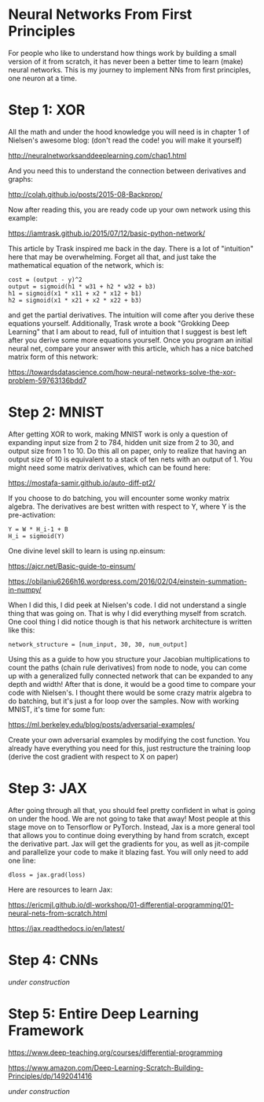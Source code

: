 # Neural Networks From First Principles

For people who like to understand how things work by building a small version of it from scratch, it has never been a better time to learn (make) neural networks. This is my journey to implement NNs from first principles, one neuron at a time. 

# Step 1: XOR
All the math and under the hood knowledge you will need is in chapter 1 of Nielsen's awesome blog: (don't read the code! you will make it yourself)

http://neuralnetworksanddeeplearning.com/chap1.html

And you need this to understand the connection between derivatives and graphs:

http://colah.github.io/posts/2015-08-Backprop/

Now after reading this, you are ready code up your own network using this example:

https://iamtrask.github.io/2015/07/12/basic-python-network/

This article by Trask inspired me back in the day. There is a lot of "intuition" here that may be overwhelming. Forget all that, and just take the mathematical equation of the network, which is:
```
cost = (output - y)^2
output = sigmoid(h1 * w31 + h2 * w32 + b3)
h1 = sigmoid(x1 * x11 + x2 * x12 + b1)
h2 = sigmoid(x1 * x21 + x2 * x22 + b3)
```
and get the partial derivatives. The intuition will come after you derive these equations yourself. Additionally, Trask wrote a book "Grokking Deep Learning" that I am about to read, full of intuition that I suggest is best left after you derive some more equations yourself. Once you program an initial neural net, compare your answer with this article, which has a nice batched matrix form of this network:

https://towardsdatascience.com/how-neural-networks-solve-the-xor-problem-59763136bdd7

# Step 2: MNIST
After getting XOR to work, making MNIST work is only a question of expanding input size from 2 to 784, hidden unit size from 2 to 30, and output size from 1 to 10. Do this all on paper, only to realize that having an output size of 10 is equivalent to a stack of ten nets with an output of 1. You might need some matrix derivatives, which can be found here:

https://mostafa-samir.github.io/auto-diff-pt2/

If you choose to do batching, you will encounter some wonky matrix algebra. The derivatives are best written with respect to Y, where Y is the pre-activation:
```
Y = W * H_i-1 + B
H_i = sigmoid(Y)
```
One divine level skill to learn is using np.einsum:

https://ajcr.net/Basic-guide-to-einsum/

https://obilaniu6266h16.wordpress.com/2016/02/04/einstein-summation-in-numpy/

When I did this, I did peek at Nielsen's code. I did not understand a single thing that was going on. That is why I did everything myself from scratch. One cool thing I did notice though is that his network architecture is written like this:
```
network_structure = [num_input, 30, 30, num_output]
```
Using this as a guide to how you structure your Jacobian multiplications to count the paths (chain rule derivatives) from node to node, you can come up with a generalized fully connected network that can be expanded to any depth and width! 
After that is done, it would be a good time to compare your code with Nielsen's. I thought there would be some crazy matrix algebra to do batching, but it's just a for loop over the samples. 
Now with working MNIST, it's time for some fun:

https://ml.berkeley.edu/blog/posts/adversarial-examples/

Create your own adversarial examples by modifying the cost function. You already have everything you need for this, just restructure the training loop (derive the cost gradient with respect to X on paper)

# Step 3: JAX

After going through all that, you should feel pretty confident in what is going on under the hood. We are not going to take that away! Most people at this stage move on to Tensorflow or PyTorch. Instead, Jax is a more general tool that allows you to continue doing everything by hand from scratch, except the derivative part. Jax will get the gradients for you, as well as jit-compile and parallelize your code to make it blazing fast. You will only need to add one line:
```
dloss = jax.grad(loss)
```
Here are resources to learn Jax:

https://ericmjl.github.io/dl-workshop/01-differential-programming/01-neural-nets-from-scratch.html

https://jax.readthedocs.io/en/latest/

# Step 4: CNNs

*under construction*

# Step 5: Entire Deep Learning Framework

https://www.deep-teaching.org/courses/differential-programming

https://www.amazon.com/Deep-Learning-Scratch-Building-Principles/dp/1492041416

*under construction*

